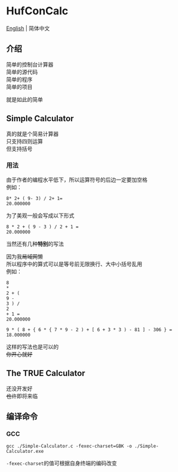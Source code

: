 # HufConCalc
[English](https://github.com/Hufend/HufConCalc/blob/main/README.md) | 简体中文

介绍
--------------
简单的控制台计算器  
简单的源代码  
简单的程序  
简单的项目

就是如此的简单

Simple Calculator
--------------
真的就是个简易计算器  
只支持四则运算  
但支持括号

### 用法

由于作者的编程水平低下，所以运算符号的后边一定要加空格  
例如：

	8* 2+ ( 9- 3) / 2+ 1=
	20.000000

为了美观一般会写成以下形式

	8 * 2 + ( 9 - 3 ) / 2 + 1 =
	20.000000

当然还有几种**特别**的写法  

因为我~~局域网~~懒  
所以程序中的算式可以是等号前无限换行、大中小括号乱用  
例如：

	8
	*
	2 + (
	9 -
	3 ) /
	2
	+ 1 =
	20.000000

	9 * ( 8 + { 6 * { 7 * 9 - 2 ) + [ 6 + 3 * 3 ) - 81 ] - 306 } =
	18.000000

这样的写法也是可以的  
~~你开心就好~~

The TRUE Calculator
--------------
还没开发好  
~~也许~~即将来临

编译命令
--------------
### GCC

	gcc ./Simple-Calculator.c -fexec-charset=GBK -o ./Simple-Calculator.exe

`-fexec-charset`的值可根据自身终端的编码改变
